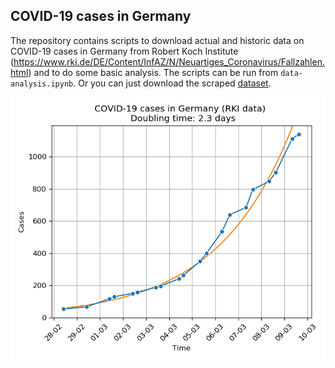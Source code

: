 ## COVID-19 cases in Germany

The repository contains scripts to download actual and historic data on COVID-19 cases in Germany from Robert Koch Institute (https://www.rki.de/DE/Content/InfAZ/N/Neuartiges_Coronavirus/Fallzahlen.html) and to do some basic analysis. The scripts can be run from `data-analysis.ipynb`. Or you can just download the scraped [dataset](covid19-germany-lands.csv). 

![Cases of COVID-19 in Germany](covid19-cases-Germany.png)
